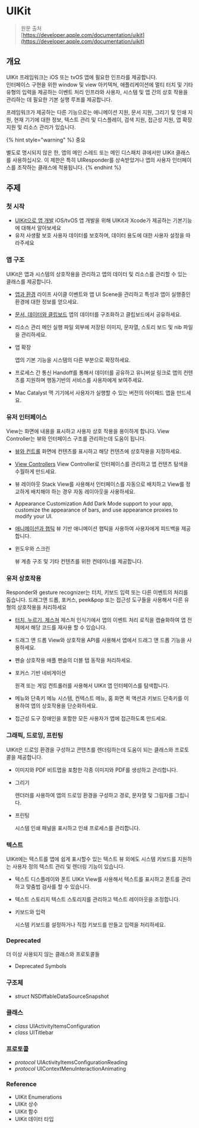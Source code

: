 # UIKit

> 원문 출처  
> [https://developer.apple.com/documentation/uikit](https://developer.apple.com/documentation/uikit)

## 개요 <a id="overview"></a>

UIKit 프레임워크는 iOS 또는 tvOS 앱에 필요한 인프라를 제공합니다.  
인터페이스 구현을 위한 window 및 view 아키텍쳐, 애플리케이션에 멀티 터치 및 기타 유형의 입력을 제공하는 이벤트 처리 인프라와 사용자, 시스템 및 앱 간의 상호 작용을 관리하는 데 필요한 기본 실행 루프를 제공합니다.

프레임워크가 제공하는 다른 기능으로는 애니메이션 지원, 문서 지원, 그리기 및 인쇄 지원, 현재 기기에 대한 정보, 텍스트 관리 및 디스플레이, 검색 지원, 접근성 지원, 앱 확장 지원 및 리소스 관리가 있습니다.

{% hint style="warning" %}
중요

별도로 명시되지 않은 한, 앱의 메인 스레드 또는 메인 디스패치 큐에서만 UIKit 클래스를 사용하십시오. 이 제한은 특히 UIResponder를 상속받았거나 앱의 사용자 인터페이스를 조작하는 클래스에 적용됩니다.
{% endhint %}

## 주제 <a id="topics"></a>

### 첫 시작 <a id="first_steps"></a>

* [UIKit으로 앱 개발](about_app_development_with_uikit.md) iOS/tvOS 앱 개발을 위해 UIKit과 Xcode가 제공하는 기본기능에 대해서 알아보세요
* 유저 사생활 보호 사용자 데이터를 보호하며, 데이터 용도에 대한 사용자 설정을 따라주세요

### 앱 구조 <a id="app_structure"></a>

UIKit은 앱과 시스템의 상호작용을 관리하고 앱의 데이터 및 리소스를 관리할 수 있는 클래스를 제공합니다.

* [앱과 환경](app-and-environment/) 라이프 사이클 이벤트와 앱 UI Scene을 관리하고 특성과 앱이 실행중인 환경에 대한 정보를 얻으세요.
* [문서, 데이터와 클립보드](documents-data-pasteboard.md) 앱의 데이터를 구조화하고 클립보드에서 공유하세요.
* 리소스 관리 메인 실행 파일 외부에 저장된 이미지, 문자열, 스토리 보드 및 nib 파일을 관리하세요.
* 앱 확장

  앱의 기본 기능을 시스템의 다른 부분으로 확장하세요.

* 프로세스 간 통신 Handoff를 통해서 데이터를 공유하고 유니버설 링크로 앱의 컨텐츠를 지원하며 행동기반의 서비스를 사용자에게 보여주세요.
* Mac Catalyst 맥 기기에서 사용자가 실행할 수 있는 버전의 아이패드 앱을 만드세요.

### 유저 인터페이스 <a id="user_interface"></a>

View는 화면에 내용을 표시하고 사용자 상호 작용을 용이하게 합니다. View Controller는 뷰와 인터페이스 구조를 관리하는데 도움이 됩니다.

* [뷰와 컨트롤](views_and_controls/) 화면에 컨텐츠를 표시하고 해당 컨텐츠에 상호작용을 지정하세요.
* [View Controllers](view-controllers/) View Controller로 인터페이스를 관리하고 앱 컨텐츠 탐색을 수월하게 만드세요.
* 뷰 레이아웃 Stack View를 사용해서 인터페이스를 자동으로 배치하고 View를 정교하게 배치해야 하는 경우 자동 레이아웃을 사용하세요.
* Appearance Customization Add Dark Mode support to your app, customize the appearance of bars, and use appearance proxies to modify your UI.
* [애니메이션과 햅틱](animation-and-haptics/) 뷰 기반 애니메이션 햅틱을 사용하여 사용자에게 피드백을 제공합니다.
* 윈도우와 스크린

   뷰 계층 구조 및 기타 컨텐츠를 위한 컨테이너를 제공합니다.

### 유저 상호작용 <a id="user_interactions"></a>

Responder와 gesture recognizer는 터치, 키보드 입력 또는 다른 이벤트의 처리를 돕습니다. 드래그앤 드롭, 포커스, peek&pop 또는 접근성 도구들을 사용해서 다른 유형의 상호작용을 처리하세요

* [터치, 누르기, 제스쳐](touches_presses_and_gestures/) 제스처 인식기에서 앱의 이벤트 처리 로직을 캡슐화하여 앱 전체에서 해당 코드를 재사용 할 수 있습니다.
* 드래그 앤 드롭 View와 상호작용 API를 사용해서 앱에서 드래그 앤 드롭 기능을 사용하세요.
* 펜슬 상호작용 애플 펜슬의 더블 탭 동작을 처리하세요.
* 포커스 기반 네비게이션

   원격 또는 게임 컨트롤러를 사용해서 UIKit 앱 인터페이스를 탐색합니다.

* 메뉴와 단축키 메뉴 시스템, 컨텍스트 메뉴, 홈 화면 퀵 액션과 키보드 단축키를 이용하여 앱의 상호작용을 단순화하세요.
* 접근성 도구 장애인을 포함한 모든 사용자가 앱에 접근하도록 만드세요.

### 그래픽, 드로잉, 프린팅 <a id="graphics_drawing_and_printing"></a>

UIKit은 드로잉 환경을 구성하고 콘텐츠를 렌더링하는데 도움이 되는 클래스와 프로토콜을 제공합니다.

* 이미지와 PDF 비트맵을 포함한 각종 이미지와 PDF를 생성하고 관리합니다.
* 그리기

   렌더러를 사용하여 앱의 드로잉 환경을 구성하고 경로, 문자열 및 그림자를 그립니다.

* 프린팅

   시스템 인쇄 패널을 표시하고 인쇄 프로세스를 관리합니다.

### 텍스트 <a id="text"></a>

UIKit에는 텍스트를 앱에 쉽게 표시할수 있는 텍스트 뷰 외에도 시스템 키보드를 지원하는 사용자 정의 텍스트 관리 및 렌더링 기능이 있습니다.

* 텍스트 디스플레이와 폰트 UIKit View를 사용해서 텍스트를 표시하고 폰트를 관리하고 맞춤법 검사를 할 수 있습니다.
* 텍스트 스토리지 텍스트 스토리지를 관리하고 텍스트 레이아웃을 조정합니다.
* 키보드와 입력

   시스템 키보드를 설정하거나 직접 키보드를 만들고 입력을 처리하세요.

### Deprecated <a id="d"></a>

더 이상 사용되지 않는 클래스와 프로토콜들

* Deprecated Symbols

### 구조체 <a id="structures"></a>

* _struct_ NSDiffableDataSourceSnapshot

### 클래스

* _class_ UIActivityItemsConfiguration
* _class_ UITitlebar

### 프로토콜

* _protocol_ UIActivityItemsConfigurationReading
* _protocol_ UIContextMenuInteractionAnimating

### Reference

* UIKit Enumerations
* UIKit 상수
* UIKit 함수
* UIKit 데이터 타입

